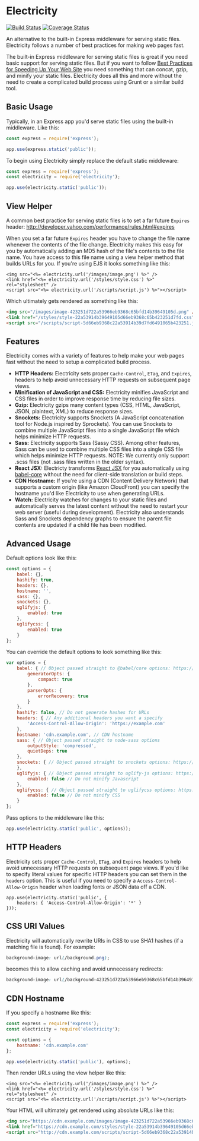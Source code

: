 # Electricity

[![Build Status](https://github.com/mediocre/electricity/actions/workflows/continuousIntegration.yaml/badge.svg?branch=main)](https://github.com/mediocre/electricity/actions?query=workflow%3Abuild+branch%3Amain)
[![Coverage Status](https://coveralls.io/repos/github/mediocre/electricity/badge.svg?branch=main)](https://coveralls.io/github/mediocre/electricity?branch=main)

An alternative to the built-in Express middleware for serving static files.
Electricity follows a number of best practices for making web pages fast.

The built-in Express middleware for serving static files is great if you need basic support for serving static files.
But if you want to follow [Best Practices for Speeding Up Your Web Site](http://developer.yahoo.com/performance/rules.html) you need something that can concat, gzip, and minify your static files. Electricity does all this and more without the need to create a complicated build process using Grunt or a similar build tool.

## Basic Usage

Typically, in an Express app you'd serve static files using the built-in middleware. Like this:

```javascript
const express = require('express');

app.use(express.static('public'));
```

To begin using Electricity simply replace the default static middleware:

```javascript
const express = require('express');
const electricity = require('electricity');

app.use(electricity.static('public'));
```

## View Helper

A common best practice for serving static files is to set a far future `Expires` header: http://developer.yahoo.com/performance/rules.html#expires

When you set a far future `Expires` header you have to change the file name whenever the contents of the file change.
Electricity makes this easy for you by automatically adding an MD5 hash of the file's contents to the file name.
You have access to this file name using a view helper method that builds URLs for you.
If you're using EJS it looks something like this:

```ejs
<img src="<%= electricity.url('/images/image.png') %>" />
<link href="<%= electricity.url('/styles/style.css') %>" rel="stylesheet" />
<script src="<%= electricity.url('/scripts/script.js') %>"></script>
```

Which ultimately gets rendered as something like this:

```html
<img src="/images/image-423251d722a53966eb9368c65bfd14b39649105d.png" />
<link href="/styles/style-22a53914b39649105d66eb9368c65b423251d7fd.css" rel="stylesheet" />
<script src="/scripts/script-5d66eb9368c22a53914b39d7fd6491065b423251.js"></script>
```

## Features

Electricity comes with a variety of features to help make your web pages fast without the need to setup a complicated build process.

- **HTTP Headers:** Electricity sets proper `Cache-Control`, `ETag`, and `Expires`, headers to help avoid unnecessary HTTP requests on subsequent page views.
- **Minification of JavaScript and CSS:** Electricity minifies JavaScript and CSS files in order to improve response time by reducing file sizes.
- **Gzip:** Electricity gzips many content types (CSS, HTML, JavaScript, JSON, plaintext, XML) to reduce response sizes.
- **Snockets:** Electricity supports Snockets (A JavaScript concatenation tool for Node.js inspired by Sprockets). You can use Snockets to combine multiple JavaScript files into a single JavaScript file which helps minimize HTTP requests.
- **Sass:** Electricity supports Sass (Sassy CSS). Among other features, Sass can be used to combine multiple CSS files into a single CSS file which helps minimize HTTP requests. NOTE: We currently only support .scss files (not .sass files written in the older syntax).
- **React JSX:** Electricty transforms [React JSX](http://facebook.github.io/react/docs/jsx-in-depth.html) for you automatically using [babel-core](https://www.npmjs.com/package/babel-core) without the need for client-side translation or build steps.
- **CDN Hostname:** If you're using a CDN (Content Delivery Network) that supports a custom origin (like Amazon CloudFront) you can specify the hostname you'd like Electricity to use when generating URLs.
- **Watch:** Electricity watches for changes to your static files and automatically serves the latest content without the need to restart your web server (useful during development). Electricity also understands Sass and Snockets dependency graphs to ensure the parent file contents are updated if a child file has been modified.

## Advanced Usage

Default options look like this:

```javascript
const options = {
    babel: {},
    hashify: true,
    headers: {},
    hostname: '',
    sass: {},
    snockets: {},
    uglifyjs: {
        enabled: true
    },
    uglifycss: {
        enabled: true
    }
};
```

You can override the default options to look something like this:

```javascript
var options = {
    babel: { // Object passed straight to @babel/core options: https://babeljs.io/docs/en/options
        generatorOpts: {
            compact: true
        },
        parserOpts: {
            errorRecovery: true
        }
    },
    hashify: false, // Do not generate hashes for URLs
    headers: { // Any additional headers you want a specify
        'Access-Control-Allow-Origin': 'https://example.com'
    },
    hostname: 'cdn.example.com', // CDN hostname
    sass: { // Object passed straight to node-sass options
        outputStyle: 'compressed',
        quietDeps: true
    },
    snockets: { // Object passed straight to snockets options: https://www.npmjs.com/package/snockets
    },
    uglifyjs: { // Object passed straight to uglify-js options: https://github.com/mishoo/UglifyJS#minify-options
        enabled: false // Do not minify Javascript
    },
    uglifycss: { // Object passed straight to uglifycss options: https://github.com/fmarcia/uglifycss
        enabled: false // Do not minify CSS
    }
};
```

Pass options to the middleware like this:

```javascript
app.use(electricity.static('public', options));
```

## HTTP Headers

Electricity sets proper `Cache-Control`, `ETag`, and `Expires` headers to help avoid unnecessary HTTP requests on subsequent page views. If you'd like to specify literal values for specific HTTP headers you can set them in the `headers` option. This is useful if you need to specify a `Access-Control-Allow-Origin` header when loading fonts or JSON data off a CDN.

```
app.use(electricity.static('public', {
    headers: { 'Access-Control-Allow-Origin': '*' }
}));
```

## CSS URI Values

Electricity will automatically rewrite URIs in CSS to use SHA1 hashes (if a matching file is found). For example:

```css
background-image: url(/background.png);
```

becomes this to allow caching and avoid unnecessary redirects:

```css
background-image: url(/background-423251d722a53966eb9368c65bfd14b39649105d.png);
```

## CDN Hostname

If you specify a hostname like this:
```javascript
const express = require('express');
const electricity = require('electricity');

const options = {
    hostname: 'cdn.example.com'
};

app.use(electricity.static('public'), options);
```

Then render URLs using the view helper like this:
```ejs
<img src="<%= electricity.url('/images/image.png') %>" />
<link href="<%= electricity.url('/styles/style.css') %>" rel="stylesheet" />
<script src="<%= electricity.url('/scripts/script.js') %>"></script>
```

Your HTML will ultimately get rendered using absolute URLs like this:
```html
<img src="https://cdn.example.com/images/image-423251d722a53966eb9368c65bfd14b39649105d.png" />
<link href="https://cdn.example.com/styles/style-22a53914b39649105d66eb9368c65b423251d7fd.css" rel="stylesheet" />
<script src="http://cdn.example.com/scripts/script-5d66eb9368c22a53914b39d7fd6491065b423251.js"></script>
```